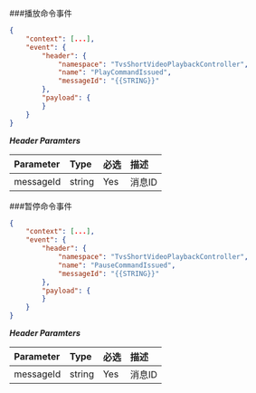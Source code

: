 ###播放命令事件
```json
{
	"context": [...],
	"event": {
	    "header": {
    	    "namespace": "TvsShortVideoPlaybackController",
        	"name": "PlayCommandIssued",
            "messageId": "{{STRING}}"
    	},
    	"payload": {
    	}
	}
}
```
***Header Paramters***

|	Parameter			|	Type		|	必选	|	描述							|
|	:-------------------	|	:--------	|	:-----	|	:-----------------------------	|
|	messageId			|	string	|	Yes	|	消息ID						|

###暂停命令事件
```json
{
	"context": [...],
	"event": {
	    "header": {
    	    "namespace": "TvsShortVideoPlaybackController",
        	"name": "PauseCommandIssued",
            "messageId": "{{STRING}}"
    	},
    	"payload": {
    	}
	}
}
```

***Header Paramters***

|	Parameter			|	Type		|	必选	|	描述							|
|	:-------------------	|	:--------	|	:-----	|	:-----------------------------	|
|	messageId			|	string	|	Yes	|	消息ID						|